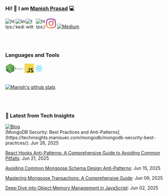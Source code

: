 ### Hi! 👋  I am [Manish Prasad](https://manisuec.com) 💻


[<a href="https://techinsights.manisuec.com" target="_blank"><img src="https://user-images.githubusercontent.com/6031883/126328786-4b6cda83-5401-4b7b-ab96-0f82ef45170c.png" alt="https://techinsights.manisuec.com" width="32" height="32" align="left"></a>](https://techinsights.manisuec.com) 
[<a href="https://www.linkedin.com/in/manish-prasad-64448614/" target="_blank"><img src="https://user-images.githubusercontent.com/6031883/126328482-597aad4d-5c36-4c0a-8a78-125541bed359.png" alt="linkedin" width="32" height="32" align="left"></a>](https://www.linkedin.com/in/manish-prasad-64448614/) [<a href="https://twitter.com/lifeClicks25" target="_blank"><img src="https://user-images.githubusercontent.com/6031883/126327351-1c911503-61ef-4a3a-952b-47f2c2bec3fb.png" alt="twitter" width="32" height="32" align="left"></a>](https://twitter.com/lifeClicks25)
[<a href="https://www.instagram.com/_lifeclicks"><img src="https://raw.githubusercontent.com/manisuec/manisuec/refs/heads/main/.github/images/instagram.svg" title="Instagram" alt="Manish Prasad Instagram profile" width="30"/></a>](https://www.instagram.com/_lifeclicks)
[<a href="https://manisuec.com" target="_blank"><img src="https://user-images.githubusercontent.com/6031883/143293913-79d44c90-9013-4199-938d-763bd5d97573.jpeg" alt="https://manisuec.com" width="32" height="32" align="left"></a>](https://manisuec.com)
[<a href="https://medium.com/@manisuec" target="_blank"><img alt="Medium" src="https://img.shields.io/badge/Medium-black?style=for-the-badge&logo=medium&logoColor=white"/></a>](https://medium.com/@manisuec)

</br>
</br>

### Languages and Tools

<img align="left" alt="Node.js" width="30px" src="https://raw.githubusercontent.com/github/explore/80688e429a7d4ef2fca1e82350fe8e3517d3494d/topics/nodejs/nodejs.png" />
<img align="left" alt="MongoDB" width="30px" src="https://raw.githubusercontent.com/github/explore/80688e429a7d4ef2fca1e82350fe8e3517d3494d/topics/mongodb/mongodb.png" />
<img align="left" alt="JavaScript" width="30px" src="https://raw.githubusercontent.com/github/explore/80688e429a7d4ef2fca1e82350fe8e3517d3494d/topics/javascript/javascript.png" />
<img align="left" alt="React" width="30px" src="https://raw.githubusercontent.com/github/explore/80688e429a7d4ef2fca1e82350fe8e3517d3494d/topics/react/react.png" />

<br />
<br />
<br />

[![Manish's github stats](https://github-readme-stats.vercel.app/api?username=manisuec)](https://github.com/manisuec/github-readme-stats)

<br />
<br />

<!-- Add this to your repository's README.md -->
<div align="left">
  <h3>📖 Latest from Tech Insights</h3>
  <a href="https://techinsights.manisuec.com">
    <img src="https://img.shields.io/badge/Blog-Tech%20Insights-blue?style=for-the-badge&logo=rss" alt="Blog">
  </a>
  <br />
  <!-- BLOG:START -->
 [MongoDB Security: Best Practices and Anti-Patterns](https://techinsights.manisuec.com/mongodb/mongodb-security-best-practices/): Jun 26, 2025 

 [React Hooks Anti-Patterns: A Comprehensive Guide to Avoiding Common Pitfalls](https://techinsights.manisuec.com/reactjs/react-hooks-antipatterns/): Jun 21, 2025 

 [Avoiding Common Mongoose Schema Design Anti-Patterns](https://techinsights.manisuec.com/mongodb/mongoose-schema-antipatterns/): Jun 15, 2025 

 [Mastering Mongoose Transactions: A Comprehensive Guide](https://techinsights.manisuec.com/mongodb/mongoose-transactions/): Jun 09, 2025 

 [Deep Dive into Object Memory Management in JavaScript](https://techinsights.manisuec.com/javascript/object-memory-management/): Jun 02, 2025 
<!-- BLOG:END -->
</div>

<!--
**manisuec/manisuec** is a ✨ _special_ ✨ repository because its `README.md` (this file) appears on your GitHub profile.

Here are some ideas to get you started:

- 🔭 I’m currently working on ...
- 🌱 I’m currently learning ...
- 👯 I’m looking to collaborate on ...
- 🤔 I’m looking for help with ...
- 💬 Ask me about ...
- 📫 How to reach me: ...
- 😄 Pronouns: ...
- ⚡ Fun fact: ...
-->
